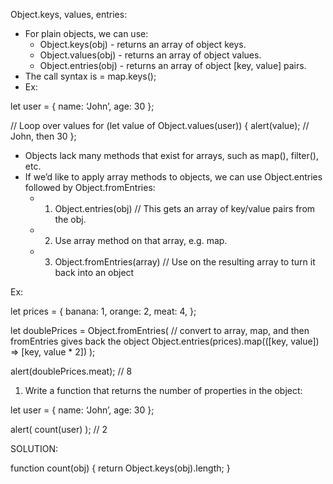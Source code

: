 Object.keys, values, entries:

- For plain objects, we can use: 
    - Object.keys(obj) - returns an array of object keys.
    - Object.values(obj) - returns an array of object values.
    - Object.entries(obj) - returns an array of object [key, value] pairs.
- The call syntax is = map.keys();
- Ex: 

let user = {
	name: ‘John’,
	age: 30
};

// Loop over values
for (let value of Object.values(user)) {
	alert(value); // John, then 30
};

- Objects lack many methods that exist for arrays, such as map(), filter(), etc.
- If we’d like to apply array methods to objects, we can use Object.entries followed by Object.fromEntries: 
    - 1. Object.entries(obj) // This gets an array of key/value pairs from the obj.
    - 2. Use array method on that array, e.g. map.
    - 3. Object.fromEntries(array) // Use on the resulting array to turn it back into an object

Ex: 

let prices = {
  banana: 1,
  orange: 2,
  meat: 4,
};

let doublePrices = Object.fromEntries(
  // convert to array, map, and then fromEntries gives back the object
  Object.entries(prices).map(([key, value]) => [key, value * 2])
);

alert(doublePrices.meat); // 8

1. Write a function that returns the number of properties in the object: 

let user = {
	name: ‘John’,
	age: 30
};

alert( count(user) ); // 2

SOLUTION: 

function count(obj) {
	return Object.keys(obj).length;
}
